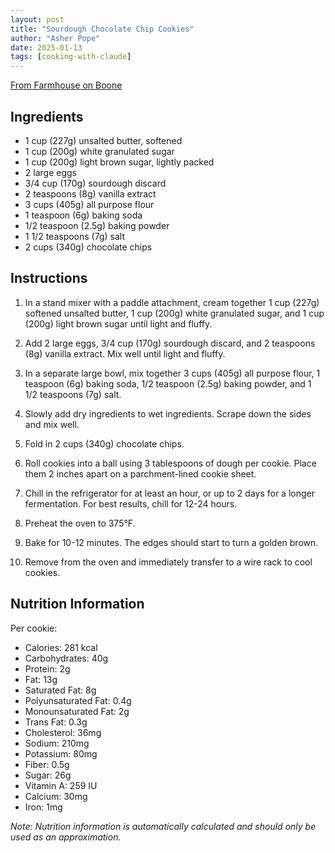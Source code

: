 ```yaml
---
layout: post
title: "Sourdough Chocolate Chip Cookies"
author: "Asher Pope"
date: 2025-01-13
tags: [cooking-with-claude]
---
```


[From Farmhouse on Boone](https://www.farmhouseonboone.com/sourdough-chocolate-chip-cookies/)

## Ingredients

- 1 cup (227g) unsalted butter, softened
- 1 cup (200g) white granulated sugar
- 1 cup (200g) light brown sugar, lightly packed
- 2 large eggs
- 3/4 cup (170g) sourdough discard
- 2 teaspoons (8g) vanilla extract
- 3 cups (405g) all purpose flour
- 1 teaspoon (6g) baking soda
- 1/2 teaspoon (2.5g) baking powder
- 1 1/2 teaspoons (7g) salt
- 2 cups (340g) chocolate chips​​​​​​​​​​​​​​​​

## Instructions

1. In a stand mixer with a paddle attachment, cream together 1 cup (227g) softened unsalted butter, 1 cup (200g) white granulated sugar, and 1 cup (200g) light brown sugar until light and fluffy.

2. Add 2 large eggs, 3/4 cup (170g) sourdough discard, and 2 teaspoons (8g) vanilla extract. Mix well until light and fluffy.

3. In a separate large bowl, mix together 3 cups (405g) all purpose flour, 1 teaspoon (6g) baking soda, 1/2 teaspoon (2.5g) baking powder, and 1 1/2 teaspoons (7g) salt.

4. Slowly add dry ingredients to wet ingredients. Scrape down the sides and mix well.

5. Fold in 2 cups (340g) chocolate chips.

6. Roll cookies into a ball using 3 tablespoons of dough per cookie. Place them 2 inches apart on a parchment-lined cookie sheet.

7. Chill in the refrigerator for at least an hour, or up to 2 days for a longer fermentation. For best results, chill for 12-24 hours.

8. Preheat the oven to 375°F.

9. Bake for 10-12 minutes. The edges should start to turn a golden brown.

10. Remove from the oven and immediately transfer to a wire rack to cool cookies.

## Nutrition Information
Per cookie:
- Calories: 281 kcal
- Carbohydrates: 40g
- Protein: 2g
- Fat: 13g
- Saturated Fat: 8g
- Polyunsaturated Fat: 0.4g
- Monounsaturated Fat: 2g
- Trans Fat: 0.3g
- Cholesterol: 36mg
- Sodium: 210mg
- Potassium: 80mg
- Fiber: 0.5g
- Sugar: 26g
- Vitamin A: 259 IU
- Calcium: 30mg
- Iron: 1mg

*Note: Nutrition information is automatically calculated and should only be used as an approximation.*​​​​​​​​​​​​​​​​
